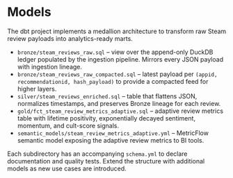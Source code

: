 # Models

The dbt project implements a medallion architecture to transform raw Steam
review payloads into analytics-ready marts.

* `bronze/steam_reviews_raw.sql` – view over the append-only DuckDB ledger
  populated by the ingestion pipeline. Mirrors every JSON payload with
  ingestion lineage.
* `bronze/steam_reviews_raw_compacted.sql` – latest payload per
  `(appid, recommendationid, hash_payload)` to provide a compacted feed for
  higher layers.
* `silver/steam_reviews_enriched.sql` – table that flattens JSON, normalizes
  timestamps, and preserves Bronze lineage for each review.
* `gold/fct_steam_review_metrics_adaptive.sql` – adaptive review metrics table
  with lifetime positivity, exponentially decayed sentiment, momentum, and
  cult-score signals.
* `semantic_models/steam_review_metrics_adaptive.yml` – MetricFlow semantic
  model exposing the adaptive review metrics to BI tools.

Each subdirectory has an accompanying `schema.yml` to declare documentation and
quality tests. Extend the structure with additional models as new use cases are
introduced.
